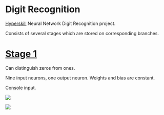 # Digit Recognition

[Hyperskill](hyperskill.org) Neural Network Digit Recognition project.

Consists of several stages which are stored on corresponding branches.

# <u>[Stage 1](https://hyperskill.org/projects/4/stages/15/implement)</u>

Can distinguish zeros from ones.

Nine input neurons, one output neuron. Weights and bias are constant.

Console input.

![](https://ucarecdn.com/f9ebdf3d-ab90-4bcf-b07d-c563eeac288d/)

![](https://ucarecdn.com/2e456d56-9c52-45c1-9cb1-322fb53a6131/)



